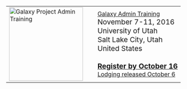<table>
  <tr>
    <td style=" border: none;"> <a href='/src/events/admin-training2016/index.md'><img src="/src/images/logos/AdminTraining2016-500.png" alt="Galaxy Project Admin Training" width="200" /></a> </td>
    <td style=" border: none; width: 5%;"> </td>
    <td style=" border: none;"> <div class='title'><a href='/src/events/admin-training2016/index.md'>Galaxy Admin Training</a></div> <span style="font-size: larger;">November 7-11, 2016<br />University of Utah<br />Salt Lake City, Utah<br />United States<br /><br /> <strong><a href='/src/events/admin-training2016/registration/index.md'>Register by October 16</a></strong> </span><br /><a href='/src/events/admin-training2016/logistics/index.md#lodging'>Lodging released October 6</a>  </td>
  </tr>
</table>
